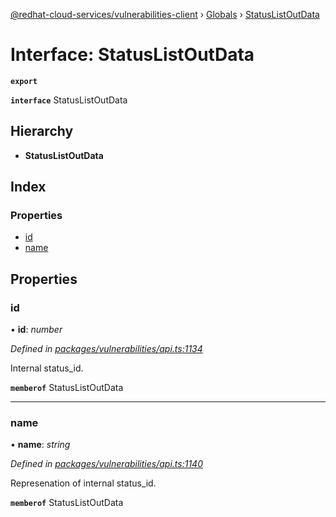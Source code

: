 [@redhat-cloud-services/vulnerabilities-client](../README.md) › [Globals](../globals.md) › [StatusListOutData](statuslistoutdata.md)

# Interface: StatusListOutData

**`export`** 

**`interface`** StatusListOutData

## Hierarchy

* **StatusListOutData**

## Index

### Properties

* [id](statuslistoutdata.md#id)
* [name](statuslistoutdata.md#name)

## Properties

###  id

• **id**: *number*

*Defined in [packages/vulnerabilities/api.ts:1134](https://github.com/RedHatInsights/javascript-clients/blob/master/packages/vulnerabilities/api.ts#L1134)*

Internal status_id.

**`memberof`** StatusListOutData

___

###  name

• **name**: *string*

*Defined in [packages/vulnerabilities/api.ts:1140](https://github.com/RedHatInsights/javascript-clients/blob/master/packages/vulnerabilities/api.ts#L1140)*

Represenation of internal status_id.

**`memberof`** StatusListOutData
